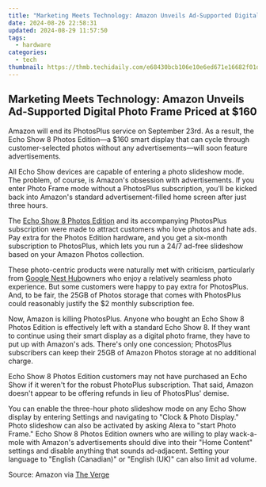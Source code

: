 ```yaml
---
title: "Marketing Meets Technology: Amazon Unveils Ad-Supported Digital Photo Frame Priced at $160"
date: 2024-08-26 22:58:31
updated: 2024-08-29 11:57:50
tags:
  - hardware
categories:
  - tech
thumbnail: https://thmb.techidaily.com/e68430bcb106e10e6ed671e16682f01d022f0799c626556c343ddc595fa9cde5.jpg
---
```


## Marketing Meets Technology: Amazon Unveils Ad-Supported Digital Photo Frame Priced at $160

Amazon will end its PhotosPlus service on September 23rd. As a result, the Echo Show 8 Photos Edition—a $160 smart display that can cycle through customer-selected photos without any advertisements—will soon feature advertisements.

 All Echo Show devices are capable of entering a photo slideshow mode. The problem, of course, is Amazon's obsession with advertisements. If you enter Photo Frame mode without a PhotosPlus subscription, you'll be kicked back into Amazon's standard advertisement-filled home screen after just three hours.

 The [Echo Show 8 Photos Edition](https://www.youtube.com/watch?v=BJ7qDTVi9Iw) and its accompanying PhotosPlus subscription were made to attract customers who love photos and hate ads. Pay extra for the Photos Edition hardware, and you get a six-month subscription to PhotosPlus, which lets you run a 24/7 ad-free slideshow based on your Amazon Photos collection.

 These photo-centric products were naturally met with criticism, particularly from [Google Nest Hub](https://tech-hub.techidaily.com/can-chatgpts-humor-bring-a-giggle-exploring-the-power-of-ai-in-comedy/)owners who enjoy a relatively seamless photo experience. But some customers were happy to pay extra for PhotosPlus. And, to be fair, the 25GB of Photos storage that comes with PhotosPlus could reasonably justify the $2 monthly subscription fee.

 Now, Amazon is killing PhotosPlus. Anyone who bought an Echo Show 8 Photos Edition is effectively left with a standard Echo Show 8\. If they want to continue using their smart display as a digital photo frame, they have to put up with Amazon's ads. There's only one concession; PhotosPlus subscribers can keep their 25GB of Amazon Photos storage at no additional charge.

 Echo Show 8 Photos Edition customers may not have purchased an Echo Show if it weren't for the robust PhotoPlus subscription. That said, Amazon doesn't appear to be offering refunds in lieu of PhotosPlus' demise.

 You can enable the three-hour photo slideshow mode on any Echo Show display by entering Settings and navigating to "Clock & Photo Display." Photo slideshow can also be activated by asking Alexa to "start Photo Frame." Echo Show 8 Photos Edition owners who are willing to play wack-a-mole with Amazon's advertisements should dive into their "Home Content" settings and disable anything that sounds ad-adjacent. Setting your language to "English (Canadian)" or "English (UK)" can also limit ad volume.

 Source: Amazon via [The Verge](https://www.theverge.com/2024/8/21/24225149/amazon-end-photosplus-subscription-echo-show-8-photos-edition)

<ins class="adsbygoogle"
     style="display:block"
     data-ad-format="autorelaxed"
     data-ad-client="ca-pub-7571918770474297"
     data-ad-slot="1223367746"></ins>



<ins class="adsbygoogle"
     style="display:block"
     data-ad-client="ca-pub-7571918770474297"
     data-ad-slot="8358498916"
     data-ad-format="auto"
     data-full-width-responsive="true"></ins>
